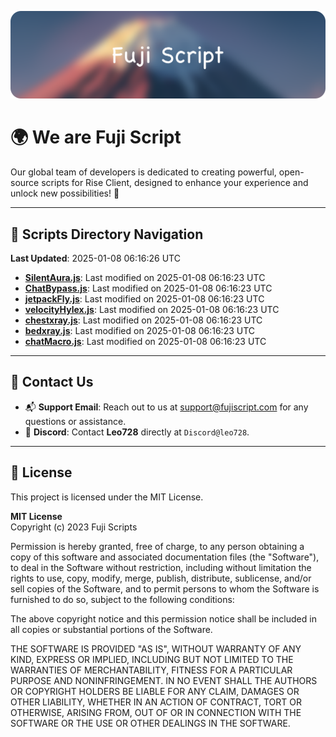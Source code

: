 ![Banner](.github/b.webp)

# 🌍 **We are Fuji Script**

Our global team of developers is dedicated to creating powerful, open-source scripts for Rise Client, designed to enhance your experience and unlock new possibilities! 🌟

---
<!-- SCRIPTS_NAVIGATION_START -->
## 📂 **Scripts Directory Navigation**

**Last Updated**: 2025-01-08 06:16:26 UTC

- **[SilentAura.js](scripts/SilentAura.js)**: Last modified on 2025-01-08 06:16:23 UTC
- **[ChatBypass.js](scripts/ChatBypass.js)**: Last modified on 2025-01-08 06:16:23 UTC
- **[jetpackFly.js](scripts/jetpackFly.js)**: Last modified on 2025-01-08 06:16:23 UTC
- **[velocityHylex.js](scripts/velocityHylex.js)**: Last modified on 2025-01-08 06:16:23 UTC
- **[chestxray.js](scripts/chestxray.js)**: Last modified on 2025-01-08 06:16:23 UTC
- **[bedxray.js](scripts/bedxray.js)**: Last modified on 2025-01-08 06:16:23 UTC
- **[chatMacro.js](scripts/chatMacro.js)**: Last modified on 2025-01-08 06:16:23 UTC

<!-- SCRIPTS_NAVIGATION_END -->

---

## 💬 **Contact Us**  
- 📬 **Support Email**: Reach out to us at [support@fujiscript.com](mailto:support@fujiscript.com) for any questions or assistance.  
- 💬 **Discord**: Contact **Leo728** directly at `Discord@leo728`.

---

## 📜 **License**

This project is licensed under the MIT License.  

**MIT License**  
Copyright (c) 2023 Fuji Scripts  

Permission is hereby granted, free of charge, to any person obtaining a copy of this software and associated documentation files (the "Software"), to deal in the Software without restriction, including without limitation the rights to use, copy, modify, merge, publish, distribute, sublicense, and/or sell copies of the Software, and to permit persons to whom the Software is furnished to do so, subject to the following conditions:  

The above copyright notice and this permission notice shall be included in all copies or substantial portions of the Software.  

THE SOFTWARE IS PROVIDED "AS IS", WITHOUT WARRANTY OF ANY KIND, EXPRESS OR IMPLIED, INCLUDING BUT NOT LIMITED TO THE WARRANTIES OF MERCHANTABILITY, FITNESS FOR A PARTICULAR PURPOSE AND NONINFRINGEMENT. IN NO EVENT SHALL THE AUTHORS OR COPYRIGHT HOLDERS BE LIABLE FOR ANY CLAIM, DAMAGES OR OTHER LIABILITY, WHETHER IN AN ACTION OF CONTRACT, TORT OR OTHERWISE, ARISING FROM, OUT OF OR IN CONNECTION WITH THE SOFTWARE OR THE USE OR OTHER DEALINGS IN THE SOFTWARE.  
